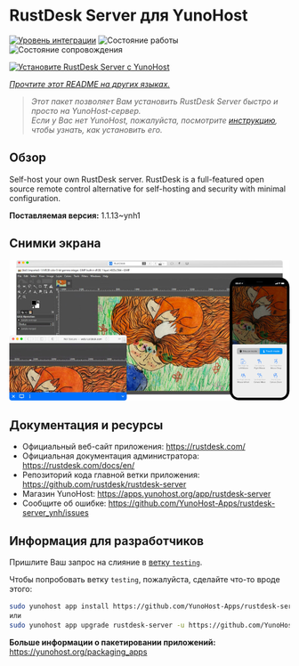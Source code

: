 <!--
Важно: этот README был автоматически сгенерирован <https://github.com/YunoHost/apps/tree/master/tools/readme_generator>
Он НЕ ДОЛЖЕН редактироваться вручную.
-->

# RustDesk Server для YunoHost

[![Уровень интеграции](https://apps.yunohost.org/badge/integration/rustdesk-server)](https://ci-apps.yunohost.org/ci/apps/rustdesk-server/)
![Состояние работы](https://apps.yunohost.org/badge/state/rustdesk-server)
![Состояние сопровождения](https://apps.yunohost.org/badge/maintained/rustdesk-server)

[![Установите RustDesk Server с YunoHost](https://install-app.yunohost.org/install-with-yunohost.svg)](https://install-app.yunohost.org/?app=rustdesk-server)

*[Прочтите этот README на других языках.](./ALL_README.md)*

> *Этот пакет позволяет Вам установить RustDesk Server быстро и просто на YunoHost-сервер.*  
> *Если у Вас нет YunoHost, пожалуйста, посмотрите [инструкцию](https://yunohost.org/install), чтобы узнать, как установить его.*

## Обзор

Self-host your own RustDesk server. RustDesk is a full-featured open source remote control alternative for self-hosting and security with minimal configuration.

**Поставляемая версия:** 1.1.13~ynh1

## Снимки экрана

![Снимок экрана RustDesk Server](./doc/screenshots/screenshot.png)

## Документация и ресурсы

- Официальный веб-сайт приложения: <https://rustdesk.com/>
- Официальная документация администратора: <https://rustdesk.com/docs/en/>
- Репозиторий кода главной ветки приложения: <https://github.com/rustdesk/rustdesk-server>
- Магазин YunoHost: <https://apps.yunohost.org/app/rustdesk-server>
- Сообщите об ошибке: <https://github.com/YunoHost-Apps/rustdesk-server_ynh/issues>

## Информация для разработчиков

Пришлите Ваш запрос на слияние в [ветку `testing`](https://github.com/YunoHost-Apps/rustdesk-server_ynh/tree/testing).

Чтобы попробовать ветку `testing`, пожалуйста, сделайте что-то вроде этого:

```bash
sudo yunohost app install https://github.com/YunoHost-Apps/rustdesk-server_ynh/tree/testing --debug
или
sudo yunohost app upgrade rustdesk-server -u https://github.com/YunoHost-Apps/rustdesk-server_ynh/tree/testing --debug
```

**Больше информации о пакетировании приложений:** <https://yunohost.org/packaging_apps>

